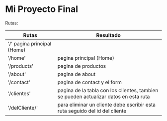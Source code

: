# Mi Proyecto Final

Rutas:

| Rutas            | Resultado    |
|-------------------|-------------|
| '/'  pagina principal (Home) |
| '/home' | pagina principal (Home) |
| '/products' | pagina de productos |
| '/about' | pagina de about |
| '/contact' | pagina de contact y el form |
| '/clientes' | pagina de la tabla con los clientes, tambien se pueden actualizar datos en esta ruta |
| '/delCliente/' | para eliminar un cliente debe escribir esta ruta seguido del id del cliente  |

